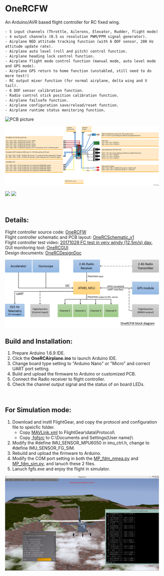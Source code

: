 # OneRCFW
An Arduino/AVR based flight controller for RC fixed wing.  


    - 5 input channels (Throttle, Ailerons, Elevator, Rudder, flight mode)  
    - 4 output channels (0.5 us resolution PWM/PPM signal generator).  
    - Airplane NED attitude tracking function (with 6 DOF sensor, 200 Hz attitude update rate).
    - Airplane auto level (roll and pitch) control function.  
    - Airplane heading lock control function.  
    - Airplane flight mode control function (manual mode, auto level mode and GPS mode).  
    - Airplane GPS return to home function (unstabled, still need to do more test!)
    - RC output mixer function (for normal airplane, delta wing and V tail).  
    - 6 DOF sensor calibration function.  
    - Radio control stick position calibration function.    
    - Airplane failsafe function.  
    - Airplane configuration save/reload/reset function.  
    - Airplane runtime status monitoring function.  

![PCB picture](OneRCDesignDoc/PCB_block_diagram.png)  

  
![Pin assignment picture](OneRCDesignDoc/arduino_flyctrl_layout_20171217_v1_8.png)

<img src="https://github.com/rollingbug/OneRCFW/blob/master/OneRCDesignDoc/20629.jpg" width="384" >  <img src="https://github.com/rollingbug/OneRCFW/blob/master/OneRCDesignDoc/20636.jpg" width="384" ><br/><br/><br/>
  



Details:
---------------------
Flight controller source code: [OneRCFW](https://github.com/rollingbug/OneRCFW/tree/master/OneRCFW)  
Flight controller schematic and PCB layout: [OneRCSchematic_v1](https://github.com/rollingbug/OneRCFW/tree/master/OneRCSchematic/OneRCSchematic_v1)  
Flight controller test video: [20171029 FC test in very windy (12.5m/s) day.](https://www.youtube.com/watch?v=OjTpQ1Ft-OE)  
GUI monitoring tool: [OneRCGUI](https://github.com/rollingbug/OneRCFW/tree/master/OneRCGUI)  
Design documents: [OneRCDesignDoc](https://github.com/rollingbug/OneRCFW/tree/master/OneRCDesignDoc)   

![FC block diagram](OneRCDesignDoc/OneRCFW_block_diagram.png)

  



Build and Installation:
---------------------
1. Prepare Arduino 1.6.9 IDE.
2. Click the **OneRCAirplane.ino** to launch Arduino IDE. 
3. Change board type setting to "Arduino Nano" or "Micro" and correct UART port setting.
4. Build and upload the firmware to Arduino or customized PCB.
5. Connect the Radio receiver to flight controller.
6. Check the channel output signal and the status of on board LEDs.<br/><br/><br/>
  
  
  

For Simulation mode:
---------------------
1. Download and instll FlightGear, and copy the protocol and configuration file to speicfic folder.
    - Copy [MAVLink.xml](https://github.com/rollingbug/OneRCFW/tree/master/OneRCFlightGearConf/MAVLink.xml) to FlightGear\data\Protocol\
    - Copy [.fgfsrc](https://github.com/rollingbug/OneRCFW/tree/master/OneRCFlightGearConf/.fgfsrc) to C:\Documents and Settings\{User name}\
2. Modify the #define IMU_SENSOR_MPU6050 in imu_ctrl.h, change to #define IMU_SENSOR_FG_SIM.
3. Rebuild and upload the firmware to Arduino.
4. Modify the COM port setting in both the [MP_fdm_nmea.py](https://github.com/rollingbug/OneRCFW/tree/master/OneRCGUI/MP_fdm_nmea.py) and [MP_fdm_sim.py](https://github.com/rollingbug/OneRCFW/tree/master/OneRCGUI/MP_fdm_sim.py), and lanuch these 2 files.
5. Lanuch fgfs.exe and enjoy the flight in simulator.

![OneRC_FG_Simulator](OneRCDesignDoc/FlightGearSim.png)


